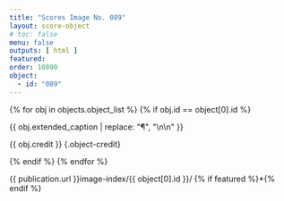 ```yaml
---
title: "Scores Image No. 089"
layout: score-object
# toc: false
menu: false
outputs: [ html ]
featured: 
order: 10890
object:
  - id: "089"
---
```


{% for obj in objects.object_list %}
{% if obj.id == object[0].id %}

{{ obj.extended_caption | replace: "¶", "\n\n" }}

{{ obj.credit }} {.object-credit}

{% endif %}
{% endfor %}

<div class="object-credit object-url is-print-only">

{{ publication.url }}image-index/{{ object[0].id }}/ {% if featured %}*{% endif %}

</div>
